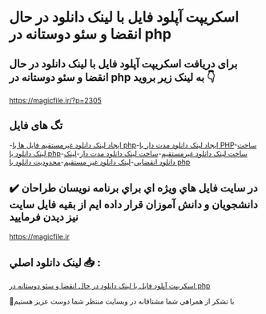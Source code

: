 # اسکریپت آپلود فایل با لینک دانلود در حال انقضا و سئو دوستانه در php

## برای دریافت اسکریپت آپلود فایل با لینک دانلود در حال انقضا و سئو دوستانه در php به لینک زیر بروید 👇

https://magicfile.ir/?p=2305

## تگ های فایل

-[ایجاد لینک دانلود غیرمستقیم فایل ها با php](https://magicfile.ir/product/%d8%a2%d9%be%d9%84%d9%88%d8%af-%d9%81%d8%a7%db%8c%d9%84-%d8%a8%d8%a7-%d9%84%db%8c%d9%86%da%a9-%d8%af%d8%a7%d9%86%d9%84%d9%88-%d8%af%d8%b1-%d8%ad%d8%a7%d9%84-%d8%a7%d9%86%d9%82%d8%b6%d8%a7-%d9%88-%d8%b3%d8%a6%d9%88-%d8%af%d9%88%d8%b3%d8%aa%d8%a7%d9%86%d9%87-%d8%af%d8%b1-php/)-[ایجاد لینک دانلود مدت دار با PHP](https://magicfile.ir/product/%d8%a2%d9%be%d9%84%d9%88%d8%af-%d9%81%d8%a7%db%8c%d9%84-%d8%a8%d8%a7-%d9%84%db%8c%d9%86%da%a9-%d8%af%d8%a7%d9%86%d9%84%d9%88-%d8%af%d8%b1-%d8%ad%d8%a7%d9%84-%d8%a7%d9%86%d9%82%d8%b6%d8%a7-%d9%88-%d8%b3%d8%a6%d9%88-%d8%af%d9%88%d8%b3%d8%aa%d8%a7%d9%86%d9%87-%d8%af%d8%b1-php/)-[ساخت لینک دانلود با php](https://magicfile.ir/product/%d8%a2%d9%be%d9%84%d9%88%d8%af-%d9%81%d8%a7%db%8c%d9%84-%d8%a8%d8%a7-%d9%84%db%8c%d9%86%da%a9-%d8%af%d8%a7%d9%86%d9%84%d9%88-%d8%af%d8%b1-%d8%ad%d8%a7%d9%84-%d8%a7%d9%86%d9%82%d8%b6%d8%a7-%d9%88-%d8%b3%d8%a6%d9%88-%d8%af%d9%88%d8%b3%d8%aa%d8%a7%d9%86%d9%87-%d8%af%d8%b1-php/)-[ساخت لینک دانلود غیرمستقیم](https://magicfile.ir/product/%d8%a2%d9%be%d9%84%d9%88%d8%af-%d9%81%d8%a7%db%8c%d9%84-%d8%a8%d8%a7-%d9%84%db%8c%d9%86%da%a9-%d8%af%d8%a7%d9%86%d9%84%d9%88-%d8%af%d8%b1-%d8%ad%d8%a7%d9%84-%d8%a7%d9%86%d9%82%d8%b6%d8%a7-%d9%88-%d8%b3%d8%a6%d9%88-%d8%af%d9%88%d8%b3%d8%aa%d8%a7%d9%86%d9%87-%d8%af%d8%b1-php/)-[ساخت لینک دانلود مدت دار](https://magicfile.ir/product/%d8%a2%d9%be%d9%84%d9%88%d8%af-%d9%81%d8%a7%db%8c%d9%84-%d8%a8%d8%a7-%d9%84%db%8c%d9%86%da%a9-%d8%af%d8%a7%d9%86%d9%84%d9%88-%d8%af%d8%b1-%d8%ad%d8%a7%d9%84-%d8%a7%d9%86%d9%82%d8%b6%d8%a7-%d9%88-%d8%b3%d8%a6%d9%88-%d8%af%d9%88%d8%b3%d8%aa%d8%a7%d9%86%d9%87-%d8%af%d8%b1-php/)-[لینک دانلود انقضایی](https://magicfile.ir/product/%d8%a2%d9%be%d9%84%d9%88%d8%af-%d9%81%d8%a7%db%8c%d9%84-%d8%a8%d8%a7-%d9%84%db%8c%d9%86%da%a9-%d8%af%d8%a7%d9%86%d9%84%d9%88-%d8%af%d8%b1-%d8%ad%d8%a7%d9%84-%d8%a7%d9%86%d9%82%d8%b6%d8%a7-%d9%88-%d8%b3%d8%a6%d9%88-%d8%af%d9%88%d8%b3%d8%aa%d8%a7%d9%86%d9%87-%d8%af%d8%b1-php/)-[لینک دانلود غیر مستقیم](https://magicfile.ir/product/%d8%a2%d9%be%d9%84%d9%88%d8%af-%d9%81%d8%a7%db%8c%d9%84-%d8%a8%d8%a7-%d9%84%db%8c%d9%86%da%a9-%d8%af%d8%a7%d9%86%d9%84%d9%88-%d8%af%d8%b1-%d8%ad%d8%a7%d9%84-%d8%a7%d9%86%d9%82%d8%b6%d8%a7-%d9%88-%d8%b3%d8%a6%d9%88-%d8%af%d9%88%d8%b3%d8%aa%d8%a7%d9%86%d9%87-%d8%af%d8%b1-php/)-[محدودیت دانلود با php](https://magicfile.ir/product/%d8%a2%d9%be%d9%84%d9%88%d8%af-%d9%81%d8%a7%db%8c%d9%84-%d8%a8%d8%a7-%d9%84%db%8c%d9%86%da%a9-%d8%af%d8%a7%d9%86%d9%84%d9%88-%d8%af%d8%b1-%d8%ad%d8%a7%d9%84-%d8%a7%d9%86%d9%82%d8%b6%d8%a7-%d9%88-%d8%b3%d8%a6%d9%88-%d8%af%d9%88%d8%b3%d8%aa%d8%a7%d9%86%d9%87-%d8%af%d8%b1-php/)

## ✔️ در سايت فايل هاي ويژه اي براي برنامه نويسان طراحان دانشجويان و دانش آموزان قرار داده ايم از بقيه فايل سايت نيز ديدن فرماييد

https://magicfile.ir


## لينک دانلود اصلي 📥 :

[اسکریپت آپلود فایل با لینک دانلود در حال انقضا و سئو دوستانه در php](https://magicfile.ir/product/%d8%a2%d9%be%d9%84%d9%88%d8%af-%d9%81%d8%a7%db%8c%d9%84-%d8%a8%d8%a7-%d9%84%db%8c%d9%86%da%a9-%d8%af%d8%a7%d9%86%d9%84%d9%88-%d8%af%d8%b1-%d8%ad%d8%a7%d9%84-%d8%a7%d9%86%d9%82%d8%b6%d8%a7-%d9%88-%d8%b3%d8%a6%d9%88-%d8%af%d9%88%d8%b3%d8%aa%d8%a7%d9%86%d9%87-%d8%af%d8%b1-php/) 


🙏با تشکر از همراهي شما مشتاقانه در وبسایت منتظر شما دوست عزیز هستیم

